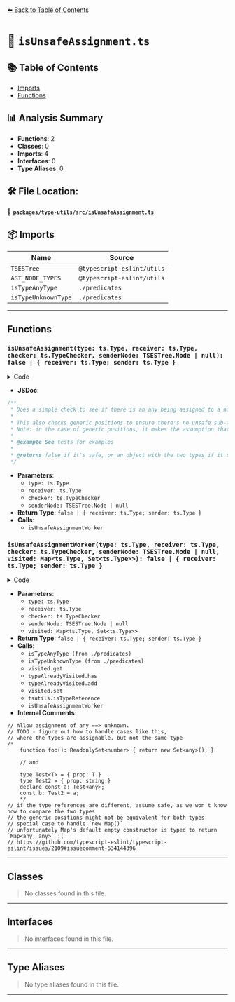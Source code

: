 [⬅️ Back to Table of Contents](../../../index.md)

# 📄 `isUnsafeAssignment.ts`

## 📚 Table of Contents

- [Imports](#imports)
- [Functions](#functions)

## 📊 Analysis Summary

- **Functions**: 2
- **Classes**: 0
- **Imports**: 4
- **Interfaces**: 0
- **Type Aliases**: 0

## 🛠️ File Location:
📂 **`packages/type-utils/src/isUnsafeAssignment.ts`**

## 📦 Imports

| Name | Source |
|------|--------|
| `TSESTree` | `@typescript-eslint/utils` |
| `AST_NODE_TYPES` | `@typescript-eslint/utils` |
| `isTypeAnyType` | `./predicates` |
| `isTypeUnknownType` | `./predicates` |


---

## Functions

### `isUnsafeAssignment(type: ts.Type, receiver: ts.Type, checker: ts.TypeChecker, senderNode: TSESTree.Node | null): false | { receiver: ts.Type; sender: ts.Type }`

<details><summary>Code</summary>

```ts
export function isUnsafeAssignment(
  type: ts.Type,
  receiver: ts.Type,
  checker: ts.TypeChecker,
  senderNode: TSESTree.Node | null,
): false | { receiver: ts.Type; sender: ts.Type } {
  return isUnsafeAssignmentWorker(
    type,
    receiver,
    checker,
    senderNode,
    new Map(),
  );
}
```
</details>

- **JSDoc**:
```ts
/**
 * Does a simple check to see if there is an any being assigned to a non-any type.
 *
 * This also checks generic positions to ensure there's no unsafe sub-assignments.
 * Note: in the case of generic positions, it makes the assumption that the two types are the same.
 *
 * @example See tests for examples
 *
 * @returns false if it's safe, or an object with the two types if it's unsafe
 */
```

- **Parameters**:
  - `type: ts.Type`
  - `receiver: ts.Type`
  - `checker: ts.TypeChecker`
  - `senderNode: TSESTree.Node | null`
- **Return Type**: `false | { receiver: ts.Type; sender: ts.Type }`
- **Calls**:
  - `isUnsafeAssignmentWorker`
### `isUnsafeAssignmentWorker(type: ts.Type, receiver: ts.Type, checker: ts.TypeChecker, senderNode: TSESTree.Node | null, visited: Map<ts.Type, Set<ts.Type>>): false | { receiver: ts.Type; sender: ts.Type }`

<details><summary>Code</summary>

```ts
function isUnsafeAssignmentWorker(
  type: ts.Type,
  receiver: ts.Type,
  checker: ts.TypeChecker,
  senderNode: TSESTree.Node | null,
  visited: Map<ts.Type, Set<ts.Type>>,
): false | { receiver: ts.Type; sender: ts.Type } {
  if (isTypeAnyType(type)) {
    // Allow assignment of any ==> unknown.
    if (isTypeUnknownType(receiver)) {
      return false;
    }

    if (!isTypeAnyType(receiver)) {
      return { receiver, sender: type };
    }
  }

  const typeAlreadyVisited = visited.get(type);

  if (typeAlreadyVisited) {
    if (typeAlreadyVisited.has(receiver)) {
      return false;
    }
    typeAlreadyVisited.add(receiver);
  } else {
    visited.set(type, new Set([receiver]));
  }

  if (tsutils.isTypeReference(type) && tsutils.isTypeReference(receiver)) {
    // TODO - figure out how to handle cases like this,
    // where the types are assignable, but not the same type
    /*
    function foo(): ReadonlySet<number> { return new Set<any>(); }

    // and

    type Test<T> = { prop: T }
    type Test2 = { prop: string }
    declare const a: Test<any>;
    const b: Test2 = a;
    */

    if (type.target !== receiver.target) {
      // if the type references are different, assume safe, as we won't know how to compare the two types
      // the generic positions might not be equivalent for both types
      return false;
    }

    if (
      senderNode?.type === AST_NODE_TYPES.NewExpression &&
      senderNode.callee.type === AST_NODE_TYPES.Identifier &&
      senderNode.callee.name === 'Map' &&
      senderNode.arguments.length === 0 &&
      senderNode.typeArguments == null
    ) {
      // special case to handle `new Map()`
      // unfortunately Map's default empty constructor is typed to return `Map<any, any>` :(
      // https://github.com/typescript-eslint/typescript-eslint/issues/2109#issuecomment-634144396
      return false;
    }

    const typeArguments = type.typeArguments ?? [];
    const receiverTypeArguments = receiver.typeArguments ?? [];

    for (let i = 0; i < typeArguments.length; i += 1) {
      const arg = typeArguments[i];
      const receiverArg = receiverTypeArguments[i];

      const unsafe = isUnsafeAssignmentWorker(
        arg,
        receiverArg,
        checker,
        senderNode,
        visited,
      );
      if (unsafe) {
        return { receiver, sender: type };
      }
    }

    return false;
  }

  return false;
}
```
</details>

- **Parameters**:
  - `type: ts.Type`
  - `receiver: ts.Type`
  - `checker: ts.TypeChecker`
  - `senderNode: TSESTree.Node | null`
  - `visited: Map<ts.Type, Set<ts.Type>>`
- **Return Type**: `false | { receiver: ts.Type; sender: ts.Type }`
- **Calls**:
  - `isTypeAnyType (from ./predicates)`
  - `isTypeUnknownType (from ./predicates)`
  - `visited.get`
  - `typeAlreadyVisited.has`
  - `typeAlreadyVisited.add`
  - `visited.set`
  - `tsutils.isTypeReference`
  - `isUnsafeAssignmentWorker`
- **Internal Comments**:
```
// Allow assignment of any ==> unknown.
// TODO - figure out how to handle cases like this,
// where the types are assignable, but not the same type
/*
    function foo(): ReadonlySet<number> { return new Set<any>(); }

    // and

    type Test<T> = { prop: T }
    type Test2 = { prop: string }
    declare const a: Test<any>;
    const b: Test2 = a;
    */
// if the type references are different, assume safe, as we won't know how to compare the two types
// the generic positions might not be equivalent for both types
// special case to handle `new Map()`
// unfortunately Map's default empty constructor is typed to return `Map<any, any>` :(
// https://github.com/typescript-eslint/typescript-eslint/issues/2109#issuecomment-634144396
```


---

## Classes

> No classes found in this file.


---

## Interfaces

> No interfaces found in this file.


---

## Type Aliases

> No type aliases found in this file.


---